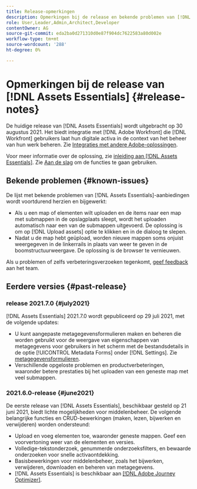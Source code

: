 ```yaml
---
title: Release-opmerkingen
description: Opmerkingen bij de release en bekende problemen van [!DNL Assets Essentials]
role: User,Leader,Admin,Architect,Developer
contentOwner: AG
source-git-commit: eda2ba0d271310d0e87f904dc7622583a80d002e
workflow-type: tm+mt
source-wordcount: '288'
ht-degree: 0%

---
```



# Opmerkingen bij de release van [!DNL Assets Essentials] {#release-notes}

De huidige release van [!DNL Assets Essentials] wordt uitgebracht op 30 augustus 2021. Het biedt integratie met [!DNL Adobe Workfront] die [!DNL Workfront] gebruikers laat hun digitale activa in de context van het beheer van hun werk beheren. Zie [Integraties met andere Adobe-oplossingen](/help/integration.md).

Voor meer informatie over de oplossing, zie [inleiding aan  [!DNL Assets Essentials]](introduction.md). Zie [Aan de slag](/help/get-started.md) om de functies te gaan gebruiken.

## Bekende problemen {#known-issues}

De lijst met bekende problemen van [!DNL Assets Essentials]-aanbiedingen wordt voortdurend herzien en bijgewerkt:

* Als u een map of elementen wilt uploaden en de items naar een map met submappen in de opslagplaats sleept, wordt het uploaden automatisch naar een van de submappen uitgevoerd. De oplossing is om op [!DNL Upload assets] optie te klikken en in de dialoog te slepen. <!-- CQ-4327753 -->
* Nadat u de map hebt geüpload, worden nieuwe mappen soms onjuist weergegeven in de linkerrails in plaats van weer te geven in de boomstructuurweergave. De oplossing is de browser te vernieuwen. <!-- CQ-4323534 -->

<!--
* Use assets that do not have whitespace in the file names. The replies to comments do not work for such assets.
-->

Als u problemen of zelfs verbeteringsverzoeken tegenkomt, [geef feedback](#provide-feedback) aan het team.

## Eerdere versies {#past-release}

### release 2021.7.0 {#july2021}

[!DNL Assets Essentials] 2021.7.0 wordt gepubliceerd op 29 juli 2021, met de volgende updates:

* U kunt aangepaste metagegevensformulieren maken en beheren die worden gebruikt voor de weergave van eigenschappen van metagegevens voor gebruikers in het scherm met de bestandsdetails in de optie [!UICONTROL Metadata Forms] onder [!DNL Settings]. Zie [metagegevensformulieren](metadata.md#metadata-forms).
* Verschillende opgeloste problemen en productverbeteringen, waaronder betere prestaties bij het uploaden van een geneste map met veel submappen.

### 2021.6.0-release {#june2021}

De eerste release van [!DNL Assets Essentials], beschikbaar gesteld op 21 juni 2021, biedt lichte mogelijkheden voor middelenbeheer. De volgende belangrijke functies en CRUD-bewerkingen (maken, lezen, bijwerken en verwijderen) worden ondersteund:

* Upload en voeg elementen toe, waaronder geneste mappen. Geef een voorvertoning weer van de elementen en versies.
* Volledige-tekstonderzoek, genummerde onderzoeksfilters, en bewaarde onderzoeken voor snelle activaontdekking.
* Basisbewerkingen voor middelenbeheer, zoals het bijwerken, verwijderen, downloaden en beheren van metagegevens.
* [!DNL Assets Essentials] is beschikbaar aan  [[!DNL Adobe Journey Optimizer]](https://experienceleague.adobe.com/docs/journey-optimizer/using/create-messages/assets-essentials.html).
